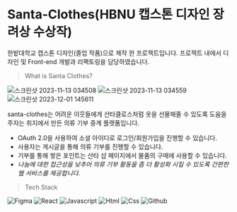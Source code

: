 # Santa-Clothes(HBNU 캡스톤 디자인 장려상 수상작)

한밭대학교 캡스톤 디자인(졸업 작품)으로 제작 한 프로젝트입니다. 프로젝트 내에서 디자인 및 Front-end 개발과 리팩토링을 담당하였습니다.  


>What is Santa Clothes?

![스크린샷 2023-11-13 034508](https://github.com/Team-Code-200/santa-clothes-frontend/assets/100674871/7bcbfd38-8068-42ef-b2ea-d1c7d8d37e2a)
![스크린샷 2023-11-13 034559](https://github.com/Team-Code-200/santa-clothes-frontend/assets/100674871/261dc8c1-6383-4603-9ae4-99344d176cd7)
![스크린샷 2023-12-01 145611](https://github.com/Team-Code-200/santa-clothes-frontend/assets/100674871/6623558f-cceb-4f10-bc8d-e324b4951bce)

santa-clothes는 어려운 이웃들에게 산타클로스처럼 옷을 선물해줄 수 있도록 도움을 주자는 취지에서 만든 의류 기부 중계 플랫폼입니다.

  - OAuth 2.0을 사용하여 소셜 아이디로 로그인/회원가입을 진행할 수 있습니다.
  - 사용자는 게시글을 통해 의류 기부를 진행할 수 있습니다.
  - 기부를 통해 쌓은 포인트는 산타 샵 페이지에서 물품의 구매에 사용할 수 있습니다.
  - *나눔에 대한 접근성을 낮추어 의류 기부 활동을 좀 더 활성화 시킬 수 있도록 간편한 웹 서비스를 제공합니다.* 


>Tech Stack

![Figma](https://img.shields.io/badge/figma-444444?style=for-the-badge&logo=figma)
![React](https://img.shields.io/badge/react-444444?style=for-the-badge&logo=react)
![Javascript](https://img.shields.io/badge/javascript-444444?style=for-the-badge&logo=Javascript)
![Html](https://img.shields.io/badge/html-444444?style=for-the-badge&logo=html5)
![Css](https://img.shields.io/badge/css-444444?style=for-the-badge&logo=css3)
![Github](https://img.shields.io/badge/github-444444?style=for-the-badge&logo=github)



